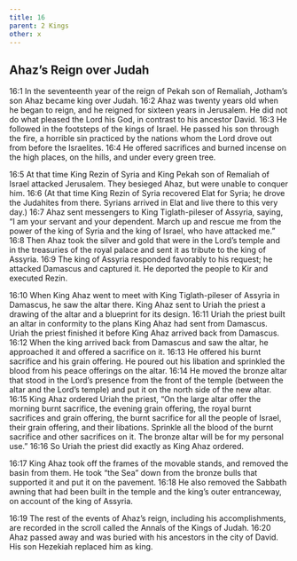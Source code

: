 ```yaml
---
title: 16
parent: 2 Kings
other: x
---
```


## Ahaz’s Reign over Judah

<a name="16:1">16:1</a> In the seventeenth year of the reign of Pekah son of Remaliah, Jotham’s son Ahaz became king over Judah. <a name="16:2">16:2</a> Ahaz was twenty years old when he began to reign, and he reigned for sixteen years in Jerusalem. He did not do what pleased the Lord his God, in contrast to his ancestor David. <a name="16:3">16:3</a> He followed in the footsteps of the kings of Israel. He passed his son through the fire, a horrible sin practiced by the nations whom the Lord drove out from before the Israelites. <a name="16:4">16:4</a> He offered sacrifices and burned incense on the high places, on the hills, and under every green tree.

<a name="16:5">16:5</a> At that time King Rezin of Syria and King Pekah son of Remaliah of Israel attacked Jerusalem. They besieged Ahaz, but were unable to conquer him. <a name="16:6">16:6</a> (At that time King Rezin of Syria recovered Elat for Syria; he drove the Judahites from there. Syrians arrived in Elat and live there to this very day.) <a name="16:7">16:7</a> Ahaz sent messengers to King Tiglath-pileser of Assyria, saying, “I am your servant and your dependent. March up and rescue me from the power of the king of Syria and the king of Israel, who have attacked me.” <a name="16:8">16:8</a> Then Ahaz took the silver and gold that were in the Lord’s temple and in the treasuries of the royal palace and sent it as tribute to the king of Assyria. <a name="16:9">16:9</a> The king of Assyria responded favorably to his request; he attacked Damascus and captured it. He deported the people to Kir and executed Rezin.

<a name="16:10">16:10</a> When King Ahaz went to meet with King Tiglath-pileser of Assyria in Damascus, he saw the altar there. King Ahaz sent to Uriah the priest a drawing of the altar and a blueprint for its design. <a name="16:11">16:11</a> Uriah the priest built an altar in conformity to the plans King Ahaz had sent from Damascus. Uriah the priest finished it before King Ahaz arrived back from Damascus. <a name="16:12">16:12</a> When the king arrived back from Damascus and saw the altar, he approached it and offered a sacrifice on it. <a name="16:13">16:13</a> He offered his burnt sacrifice and his grain offering. He poured out his libation and sprinkled the blood from his peace offerings on the altar. <a name="16:14">16:14</a> He moved the bronze altar that stood in the Lord’s presence from the front of the temple (between the altar and the Lord’s temple) and put it on the north side of the new altar. <a name="16:15">16:15</a> King Ahaz ordered Uriah the priest, “On the large altar offer the morning burnt sacrifice, the evening grain offering, the royal burnt sacrifices and grain offering, the burnt sacrifice for all the people of Israel, their grain offering, and their libations. Sprinkle all the blood of the burnt sacrifice and other sacrifices on it. The bronze altar will be for my personal use.” <a name="16:16">16:16</a> So Uriah the priest did exactly as King Ahaz ordered.

<a name="16:17">16:17</a> King Ahaz took off the frames of the movable stands, and removed the basin from them. He took “the Sea” down from the bronze bulls that supported it and put it on the pavement. <a name="16:18">16:18</a> He also removed the Sabbath awning that had been built in the temple and the king’s outer entranceway, on account of the king of Assyria.

<a name="16:19">16:19</a> The rest of the events of Ahaz’s reign, including his accomplishments, are recorded in the scroll called the Annals of the Kings of Judah. <a name="16:20">16:20</a> Ahaz passed away and was buried with his ancestors in the city of David. His son Hezekiah replaced him as king.
